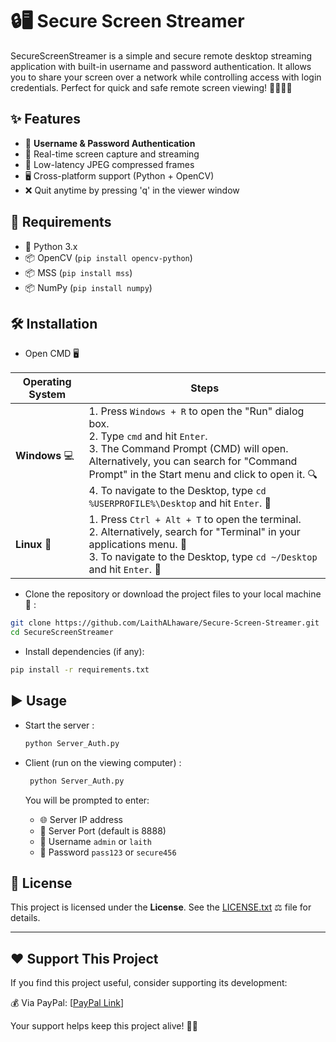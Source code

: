 # 🔒🖥️ Secure Screen Streamer

SecureScreenStreamer is a simple and secure remote desktop streaming application with built-in username and password authentication. It allows you to share your screen over a network while controlling access with login credentials. Perfect for quick and safe remote screen viewing! 👨‍💻👩‍💻


## ✨ Features

- 🔐 **Username & Password Authentication**  
- 📸 Real-time screen capture and streaming  
- 🚀 Low-latency JPEG compressed frames  
- 🖥️ Cross-platform support (Python + OpenCV)  
- ❌ Quit anytime by pressing 'q' in the viewer window  

## 🔧 Requirements
- 🐍 Python 3.x  
- 📦 OpenCV (`pip install opencv-python`)
- 📦 MSS (`pip install mss`)
- 📦 NumPy (`pip install numpy`)

  

## 🛠 Installation

- Open CMD 🖥️


| **Operating System** | **Steps**                                                                                                                   |
|----------------------|-----------------------------------------------------------------------------------------------------------------------------|
| **Windows** 💻        | 1. Press `Windows + R` to open the "Run" dialog box. <br> 2. Type `cmd` and hit `Enter`. <br> 3. The Command Prompt (CMD) will open. <br> Alternatively, you can search for "Command Prompt" in the Start menu and click to open it. 🔍 <br> 4. To navigate to the Desktop, type `cd %USERPROFILE%\Desktop` and hit `Enter`. 📂        |
| **Linux** 🐧          | 1. Press `Ctrl + Alt + T` to open the terminal. <br> 2. Alternatively, search for "Terminal" in your applications menu. 💨 <br> 3. To navigate to the Desktop, type `cd ~/Desktop` and hit `Enter`. 📂        |


- Clone the repository or download the project files to your local machine 📂  :
```bash
git clone https://github.com/LaithALhaware/Secure-Screen-Streamer.git
cd SecureScreenStreamer
```

- Install dependencies (if any):

```bash
pip install -r requirements.txt
```

## ▶️ Usage
- Start the server :
   ```bash
   python Server_Auth.py
   ```

- Client (run on the viewing computer) :
  ```bash
   python Server_Auth.py
   ```

   You will be prompted to enter:

   - 🌐 Server IP address 
   - 🔌 Server Port (default is 8888) 
   - 👤 Username `admin` or `laith` 
   - 🔑 Password `pass123` or `secure456` 



## 📝 License
This project is licensed under the **License**. See the [LICENSE.txt](LICENSE.txt) ⚖️ file for details.

---
## ❤️ Support This Project
If you find this project useful, consider supporting its development:

💰 Via PayPal: [[PayPal Link](https://www.paypal.com/ncp/payment/KC9EETJDVZQHG)]

Your support helps keep this project alive! 🚀🔥
